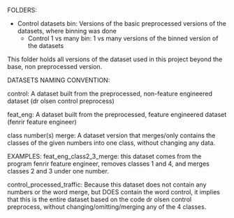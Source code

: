 FOLDERS:
- Control datasets bin: Versions of the basic preprocessed versions of the datasets, where binning was done
    - Control 1 vs many bin: 1 vs many versions of the binned version of the datasets


This folder holds all versions of the dataset used in this project beyond the base, non preprocessed version.

DATASETS NAMING CONVENTION:

control: A dataset built from the preprocessed, non-feature engineered dataset (dr olsen control preprocess)

feat_eng: A dataset built from the preprocessed, feature engineered dataset (fenrir feature engineer)

class number(s) merge: A dataset version that merges/only contains the classes of the given numbers into one class, without changing any data.

EXAMPLES:
feat_eng_class2_3_merge: this dataset comes from the program fenrir feature engineer, removes classes 1 and 4, and merges classes 2 and 3 under one number. 

control_processed_traffic: Because this dataset does not contain any numbers or the word merge, but DOES contain the word control, it implies that this is the entire dataset based on the code dr olsen control preprocess, without changing/omitting/merging any of the 4 classes.
